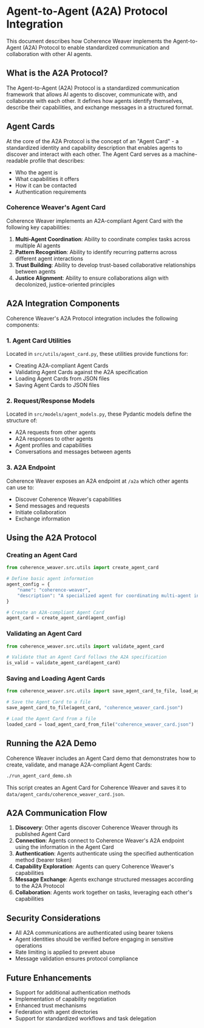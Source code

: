 # Agent-to-Agent (A2A) Protocol Integration

This document describes how Coherence Weaver implements the Agent-to-Agent (A2A) Protocol to enable standardized communication and collaboration with other AI agents.

## What is the A2A Protocol?

The Agent-to-Agent (A2A) Protocol is a standardized communication framework that allows AI agents to discover, communicate with, and collaborate with each other. It defines how agents identify themselves, describe their capabilities, and exchange messages in a structured format.

## Agent Cards

At the core of the A2A Protocol is the concept of an "Agent Card" - a standardized identity and capability description that enables agents to discover and interact with each other. The Agent Card serves as a machine-readable profile that describes:

- Who the agent is
- What capabilities it offers
- How it can be contacted
- Authentication requirements

### Coherence Weaver's Agent Card

Coherence Weaver implements an A2A-compliant Agent Card with the following key capabilities:

1. **Multi-Agent Coordination**: Ability to coordinate complex tasks across multiple AI agents
2. **Pattern Recognition**: Ability to identify recurring patterns across different agent interactions
3. **Trust Building**: Ability to develop trust-based collaborative relationships between agents
4. **Justice Alignment**: Ability to ensure collaborations align with decolonized, justice-oriented principles

## A2A Integration Components

Coherence Weaver's A2A Protocol integration includes the following components:

### 1. Agent Card Utilities

Located in `src/utils/agent_card.py`, these utilities provide functions for:

- Creating A2A-compliant Agent Cards
- Validating Agent Cards against the A2A specification
- Loading Agent Cards from JSON files
- Saving Agent Cards to JSON files

### 2. Request/Response Models

Located in `src/models/agent_models.py`, these Pydantic models define the structure of:

- A2A requests from other agents
- A2A responses to other agents
- Agent profiles and capabilities
- Conversations and messages between agents

### 3. A2A Endpoint

Coherence Weaver exposes an A2A endpoint at `/a2a` which other agents can use to:

- Discover Coherence Weaver's capabilities
- Send messages and requests
- Initiate collaboration
- Exchange information

## Using the A2A Protocol

### Creating an Agent Card

```python
from coherence_weaver.src.utils import create_agent_card

# Define basic agent information
agent_config = {
    "name": "coherence-weaver",
    "description": "A specialized agent for coordinating multi-agent interactions"
}

# Create an A2A-compliant Agent Card
agent_card = create_agent_card(agent_config)
```

### Validating an Agent Card

```python
from coherence_weaver.src.utils import validate_agent_card

# Validate that an Agent Card follows the A2A specification
is_valid = validate_agent_card(agent_card)
```

### Saving and Loading Agent Cards

```python
from coherence_weaver.src.utils import save_agent_card_to_file, load_agent_card_from_file

# Save the Agent Card to a file
save_agent_card_to_file(agent_card, "coherence_weaver_card.json")

# Load the Agent Card from a file
loaded_card = load_agent_card_from_file("coherence_weaver_card.json")
```

## Running the A2A Demo

Coherence Weaver includes an Agent Card demo that demonstrates how to create, validate, and manage A2A-compliant Agent Cards:

```bash
./run_agent_card_demo.sh
```

This script creates an Agent Card for Coherence Weaver and saves it to `data/agent_cards/coherence_weaver_card.json`.

## A2A Communication Flow

1. **Discovery**: Other agents discover Coherence Weaver through its published Agent Card
2. **Connection**: Agents connect to Coherence Weaver's A2A endpoint using the information in the Agent Card
3. **Authentication**: Agents authenticate using the specified authentication method (bearer token)
4. **Capability Exploration**: Agents can query Coherence Weaver's capabilities
5. **Message Exchange**: Agents exchange structured messages according to the A2A Protocol
6. **Collaboration**: Agents work together on tasks, leveraging each other's capabilities

## Security Considerations

- All A2A communications are authenticated using bearer tokens
- Agent identities should be verified before engaging in sensitive operations
- Rate limiting is applied to prevent abuse
- Message validation ensures protocol compliance

## Future Enhancements

- Support for additional authentication methods
- Implementation of capability negotiation
- Enhanced trust mechanisms
- Federation with agent directories
- Support for standardized workflows and task delegation
